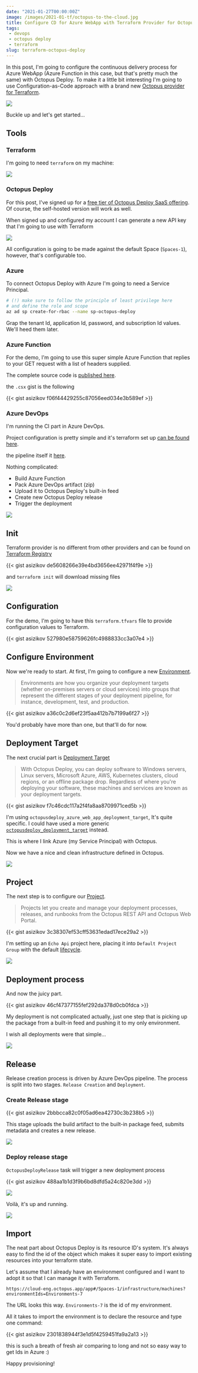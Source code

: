 ```yaml
---
date: "2021-01-27T00:00:00Z"
image: /images/2021-01-tf/octopus-to-the-cloud.jpg
title: Configure CD for Azure WebApp with Terraform Provider for Octopus Deploy
tags: 
 - devops
 - octopus deploy
 - terraform
slug: terraform-octopus-deploy 
---
```


In this post, I'm going to configure the continuous delivery process for Azure WebApp (Azure Function in this case, but that's pretty much the same) with Octopus Deploy. To make it a little bit interesting I'm going to use Configuration-as-Code approach with a brand new [Octopus provider for Terraform](https://registry.terraform.io/providers/OctopusDeployLabs/octopusdeploy/latest).

![](/images/2021-01-tf/octopus-to-the-cloud.png)

Buckle up and let's get started...

## Tools

### Terraform

I'm going to need `terraform` on my machine:

![](/images/2021-01-tf/tf.png)

### Octopus Deploy

For this post, I've signed up for a [free tier of Octopus Deploy SaaS offering](https://octopus.com/start/cloud). Of course, the self-hosted version will work as well.

When signed up and configured my account I can generate a new API key that I'm going to use with Terraform

![](/images/2021-01-tf/api-key.png)

All configuration is going to be made against the default Space (`Spaces-1`), however, that's configurable too.

### Azure 

To connect Octopus Deploy with Azure I'm going to need a Service Principal.

```bash
# (!) make sure to follow the principle of least privilege here 
# and define the role and scope
az ad sp create-for-rbac --name sp-octopus-deploy
```

Grap the tenant Id, application Id, password, and subscription Id values. We'll heed them later.

### Azure Function

For the demo, I'm going to use this super simple Azure Function that replies to your GET request with a list of headers supplied.

The complete source code is [published here](https://github.com/asizikov/terraform-octopus-deploy/tree/main/src/echo_api).

the `.csx` gist is the following

{{< gist asizikov f06f44429255c87056eed034e3b589ef >}}

### Azure DevOps

I'm running the CI part in Azure DevOps.

Project configuration is pretty simple and it's terraform set up [can be found here](https://github.com/asizikov/terraform-octopus-deploy/tree/main/infra/azure_devops).

the pipeline itself it [here](https://github.com/asizikov/terraform-octopus-deploy/blob/main/build/pipeline.yaml).

Nothing complicated: 
 * Build Azure Function
 * Pack Azure DevOps artifact (zip)
 * Upload it to Octopus Deploy's built-in feed
 * Create new Octopus Deploy release
 * Trigger the deployment

 ![](/images/2021-01-tf/pipeline.png)

## Init

Terraform provider is no different from other providers and can be found on [Terraform Registry](https://registry.terraform.io/providers/OctopusDeployLabs/octopusdeploy/latest)


{{< gist asizikov de5608266e39e4bd3656ee42971f4f9e >}}

and `terraform init` will download missing files

![](/images/2021-01-tf/init.png)

## Configuration

For the demo, I'm going to have this `terraform.tfvars` file to provide configuration values to Terraform.

{{< gist asizikov 527980e58759626fc4988833cc3a07e4 >}}


## Configure Environment

Now we're ready to start. At first, I'm going to configure a new [Environment](https://octopus.com/docs/infrastructure/environments).

> Environments are how you organize your deployment targets (whether on-premises servers or cloud services) into groups that represent the different stages of your deployment pipeline, for instance, development, test, and production.

{{< gist asizikov a36c0c2d6ef23f5aa412b7b7199a6f27 >}}

You'd probably have more than one, but that'll do for now.

## Deployment Target

The next crucial part is [Deployment Target](https://octopus.com/docs/infrastructure/deployment-targets)

>With Octopus Deploy, you can deploy software to Windows servers, Linux servers, Microsoft Azure, AWS, Kubernetes clusters, cloud regions, or an offline package drop. Regardless of where you're deploying your software, these machines and services are known as your deployment targets.

{{< gist asizikov f7c46cdc117a2f4fa8aa8709971ced5b >}}

I'm using `octopusdeploy_azure_web_app_deployment_target`, It's quite specific. I could have used a more generic [`octopusdeploy_deployment_target`](https://registry.terraform.io/providers/OctopusDeployLabs/octopusdeploy/latest/docs/resources/deployment_target) instead.

This is where I link Azure (my Service Principal) with Octopus.

Now we have a nice and clean infrastructure defined in Octopus.

![](/images/2021-01-tf/environment.png)

## Project

The next step is to configure our [Project](https://octopus.com/docs/projects).

> Projects let you create and manage your deployment processes, releases, and runbooks from the Octopus REST API and Octopus Web Portal.

{{< gist asizikov 3c38307ef53cff53631edad17ece29a2 >}}

I'm setting up an `Echo Api` project here, placing it into `Default Project Group` with the default [lifecycle](https://octopus.com/docs/releases/lifecycles).

![](/images/2021-01-tf/project.png)

## Deployment process 

And now the juicy part. 

{{< gist asizikov 46cf47377155fef292da378d0cb0fdca >}}

My deployment is not complicated actually, just one step that is picking up the package from a built-in feed and pushing it to my only environment. 

I wish all deployments were that simple...

![](/images/2021-01-tf/process.png)


## Release

Release creation process is driven by Azure DevOps pipeline. The process is split into two stages. `Release Creation` and `Deployment`.

### Create Release stage

{{< gist asizikov 2bbbcca82c0f05ad6ea42730c3b238b5 >}}

This stage uploads the build artifact to the built-in package feed, submits metadata and creates a new release.

![](/images/2021-01-tf/new-release.png)

### Deploy release stage

`OctopusDeployRelease` task will trigger a new deployment process

{{< gist asizikov 488aa1b1d3f9b6bd8dfd5a24c820e3dd >}}


![](/images/2021-01-tf/deployment.png)

Voilà, it's up and running.

![](/images/2021-01-tf/running.png)

## Import

The neat part about Octopus Deploy is its resource ID's system. It's always easy to find the id of the object which makes it super easy to import existing resources into your terraform state.

Let's assume that I already have an environment configured and I want to adopt it so that I can manage it with Terraform. 

```
https://cloud-eng.octopus.app/app#/Spaces-1/infrastructure/machines?environmentIds=Environments-7
```

The URL looks this way. `Environments-7` is the id of my environment. 

All it takes to import the environment is to declare the resource and type one command:


{{< gist asizikov 2301838944f3e1d5f4259451fa9a2a13 >}}

this is such a breath of fresh air comparing to long and not so easy way to get Ids in Azure :)

Happy provisioning!